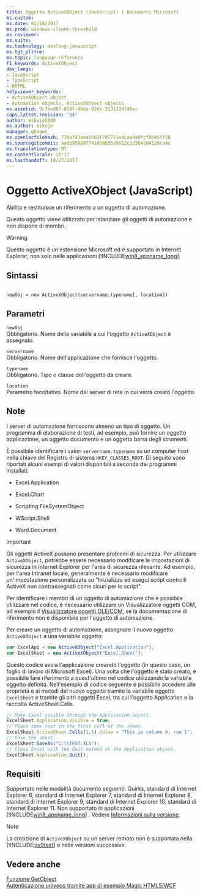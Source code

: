 ```yaml
---
title: Oggetto ActiveXObject (JavaScript) | Documenti Microsoft
ms.custom: 
ms.date: 01/18/2017
ms.prod: windows-client-threshold
ms.reviewer: 
ms.suite: 
ms.technology: devlang-javascript
ms.tgt_pltfrm: 
ms.topic: language-reference
f1_keywords: ActiveXObject
dev_langs:
- JavaScript
- TypeScript
- DHTML
helpviewer_keywords:
- ActiveXObject object
- Automation objects, ActiveXObject objects
ms.assetid: 9c7bed07-853f-48aa-92db-3131324746ec
caps.latest.revision: "34"
author: mikejo5000
ms.author: mikejo
manager: ghogen
ms.openlocfilehash: 77bb743aeab563f7d7711e4caa9a0fcf0b45ff58
ms.sourcegitcommit: aadb9588877418b8b55a5612c1d3842d4520ca4c
ms.translationtype: MT
ms.contentlocale: it-IT
ms.lasthandoff: 10/27/2017
---
```

# <a name="activexobject-object-javascript"></a>Oggetto ActiveXObject (JavaScript)
Abilita e restituisce un riferimento a un oggetto di automazione.  
  
 Questo oggetto viene utilizzato per istanziare gli oggetti di automazione e non dispone di membri.  
  
> [!WARNING]
>  Questo oggetto è un'estensione Microsoft ed è supportato in Internet Explorer, non solo nelle applicazioni [!INCLUDE[win8_appname_long](../../javascript/includes/win8-appname-long-md.md)].  
  
## <a name="syntax"></a>Sintassi  
  
```  
  
newObj = new ActiveXObject(servername.typename[, location])  
```  
  
## <a name="parameters"></a>Parametri  
 `newObj`  
 Obbligatorio. Nome della variabile a cui l'oggetto `ActiveXObject` è assegnato.  
  
 `servername`  
 Obbligatorio. Nome dell'applicazione che fornisce l'oggetto.  
  
 `typename`  
 Obbligatorio. Tipo o classe dell'oggetto da creare.  
  
 `location`  
 Parametro facoltativo. Nome del server di rete in cui verrà creato l'oggetto.  
  
## <a name="remarks"></a>Note  
 I server di automazione forniscono almeno un tipo di oggetto. Un programma di elaborazione di testi, ad esempio, può fornire un oggetto applicazione, un oggetto documento e un oggetto barra degli strumenti.  
  
 È possibile identificare i valori `servername.typename` su un computer host nella chiave del Registro di sistema `HKEY_CLASSES_ROOT`. Di seguito sono riportati alcuni esempi di valori disponibili a seconda dei programmi installati:  
  
-   Excel.Application  
  
-   Excel.Chart  
  
-   Scripting.FileSystemObject  
  
-   WScript.Shell  
  
-   Word.Document  
  
> [!IMPORTANT]
>  Gli oggetti ActiveX possono presentare problemi di sicurezza. Per utilizzare `ActiveXObject`, potrebbe essere necessario modificare le impostazioni di sicurezza in Internet Explorer per l'area di sicurezza rilevante. Ad esempio, per l'area Intranet locale, generalmente è necessario modificare un'impostazione personalizzata su "Inizializza ed esegui script controlli ActiveX non contrassegnati come sicuri per lo script".  
  
 Per identificare i membri di un oggetto di automazione che è possibile utilizzare nel codice, è necessario utilizzare un Visualizzatore oggetti COM, ad esempio il [Visualizzatore oggetti OLE/COM](http://msdn.microsoft.com/library/d0kh9f4c.aspx), se la documentazione di riferimento non è disponibile per l'oggetto di automazione.  
  
 Per creare un oggetto di automazione, assegnare il nuovo oggetto `ActiveXObject` a una variabile oggetto:  
  
```JavaScript  
var ExcelApp = new ActiveXObject("Excel.Application");  
var ExcelSheet = new ActiveXObject("Excel.Sheet");  
```  
  
 Questo codice avvia l'applicazione creando l'oggetto (in questo caso, un foglio di lavoro di Microsoft Excel). Una volta che l'oggetto è stato creato, è possibile fare riferimento a quest'ultimo nel codice utilizzando la variabile oggetto definita. Nell'esempio di codice seguente è possibile accedere alle proprietà e ai metodi del nuovo oggetto tramite la variabile oggetto `ExcelSheet` e tramite gli altri oggetti Excel, tra cui l'oggetto Application e la raccolta ActiveSheet.Cells.  
  
```JavaScript  
// Make Excel visible through the Application object.  
ExcelSheet.Application.Visible = true;  
// Place some text in the first cell of the sheet.  
ExcelSheet.ActiveSheet.Cells(1,1).Value = "This is column A, row 1";  
// Save the sheet.  
ExcelSheet.SaveAs("C:\\TEST.XLS");  
// Close Excel with the Quit method on the Application object.  
ExcelSheet.Application.Quit();  
```  
  
## <a name="requirements"></a>Requisiti  
 Supportato nelle modalità documento seguenti: Quirks, standard di Internet Explorer 6, standard di Internet Explorer 7, standard di Internet Explorer 8, standard di Internet Explorer 9, standard di Internet Explorer 10, standard di Internet Explorer 11. Non supportato in applicazioni [!INCLUDE[win8_appname_long](../../javascript/includes/win8-appname-long-md.md)] . Vedere [Informazioni sulla versione](../../javascript/reference/javascript-version-information.md).  
  
> [!NOTE]
>  La creazione di `ActiveXObject` su un server remoto non è supportata nella [!INCLUDE[jsv9text](../../javascript/includes/jsv9text-md.md)] o nelle versioni successive.  
  
## <a name="see-also"></a>Vedere anche  
 [Funzione GetObject](../../javascript/reference/getobject-function-javascript.md)   
 [Autenticazione univoco tramite app di esempio Magic HTML5/WCF](http://code.msdn.microsoft.com/Unique-Authentication-f32d2da0)